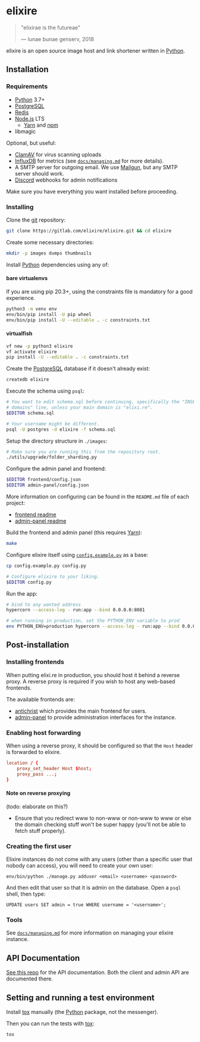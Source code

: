 # elixire

> "elixirae is the futureae"
>
> — lunae bunae genserv, 2018

elixire is an open source image host and link shortener written in [Python].

## Installation

### Requirements

- [Python] 3.7+
- [PostgreSQL]
- [Redis]
- [Node.js] LTS
  - [Yarn] and [npm]
- libmagic

[python]: https://www.python.org
[postgresql]: https://www.postgresql.org
[redis]: https://redis.io
[node.js]: https://nodejs.org
[yarn]: https://yarnpkg.com
[npm]: https://npmjs.com

Optional, but useful:

- [ClamAV] for virus scanning uploads
- [InfluxDB] for metrics (see [`docs/managing.md`](docs/managing.md) for more
  details).
- A SMTP server for outgoing email. We use [Mailgun], but any
  SMTP server should work.
- [Discord] webhooks for admin notifications

[clamav]: https://www.clamav.net
[influxdb]: https://www.influxdata.com
[mailgun]: https://mailgun.com
[discord]: https://discordapp.com

Make sure you have everything you want installed before proceeding.

### Installing

Clone the [git] repository:

[git]: https://git-scm.com

```bash
git clone https://gitlab.com/elixire/elixire.git && cd elixire
```

Create some necessary directories:

```bash
mkdir -p images dumps thumbnails
```

Install [Python] dependencies using any of:

#### bare virtualenvs

If you are using pip 20.3+, using the constraints file is mandatory for a
good experience.

```bash
python3 -m venv env
env/bin/pip install -U pip wheel
env/bin/pip install -U --editable . -c constraints.txt
```

#### virtualfish

```bash
vf new -p python3 elixire
vf activate elixire
pip install -U --editable . -c constraints.txt
```

Create the [PostgreSQL] database if it doesn't already exist:

```bash
createdb elixire
```

Execute the schema using `psql`:

```bash
# You want to edit schema.sql before continuing, specifically the "INSERT INTO
# domains" line, unless your main domain is "elixi.re".
$EDITOR schema.sql

# Your username might be different.
psql -U postgres -d elixire -f schema.sql
```

Setup the directory structure in `./images`:

```bash
# Make sure you are running this from the repository root.
./utils/upgrade/folder_sharding.py
```

Configure the admin panel and frontend:

```bash
$EDITOR frontend/config.json
$EDITOR admin-panel/config.json
```

More information on configuring can be found in the `README.md` file of each
project:

- [frontend readme](https://gitlab.com/elixire/frontend#readme)
- [admin-panel readme](https://gitlab.com/elixire/admin-panel#readme)

Build the frontend and admin panel (this requires [Yarn]):

```bash
make
```

Configure elixire itself using [`config.example.py`](./config.example.py) as a
base:

```bash
cp config.example.py config.py

# Configure elixire to your liking.
$EDITOR config.py
```

Run the app:

```bash
# bind to any wanted address
hypercorn --access-log - run:app --bind 0.0.0.0:8081

# when running in production, set the PYTHON_ENV variable to prod
env PYTHON_ENV=production hypercorn --access-log - run:app --bind 0.0.0.0:8081
```

## Post-installation

### Installing frontends

When putting elixi.re in production, you should host it behind a reverse proxy.
A reverse proxy is required if you wish to host any web-based frontends.

The available frontends are:

- [antichrist] which provides the main frontend for users.
- [admin-panel] to provide administration interfaces for the instance.

[antichrist]: https://gitlab.com/elixire/antichrist
[admin-panel]: https://gitlab.com/elixire/admin-panel

### Enabling host forwarding

When using a reverse proxy, it should be configured so that the `Host` header
is forwarded to elixire.

```conf
location / {
    proxy_set_header Host $host;
    proxy_pass ...;
}
```

#### Note on reverse proxying

(todo: elaborate on this?)

- Ensure that you redirect www to non-www or non-www to www or else the domain
  checking stuff won't be super happy (you'll not be able to fetch stuff
  properly).

### Creating the first user

Elixire instances do not come with any users (other than a specific user that
nobody can access), you will need to create your own user:

```
env/bin/python ./manage.py adduser <email> <username> <password>
```

And then edit that user so that it is admin on the database. Open a `psql` shell,
then type:

```
UPDATE users SET admin = true WHERE username = '<username>';
```

### Tools

See [`docs/managing.md`](docs/managing.md) for more information on managing your
elixire instance.

## API Documentation

[See this repo](https://gitlab.com/elixire/api-docs) for the API documentation.
Both the client and admin API are documented there.

## Setting and running a test environment

Install [tox] manually (the [Python] package, not the messenger).

[tox]: https://pypi.org/project/tox

Then you can run the tests with [tox]:

```bash
tox
```
